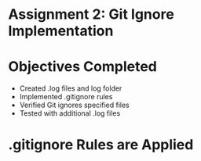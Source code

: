 # Assignment 2: Git Ignore Implementation

# Objectives Completed
- Created .log files and log folder
- Implemented .gitignore rules
- Verified Git ignores specified files
- Tested with additional .log files

# .gitignore Rules are Applied
